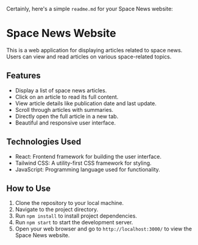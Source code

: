 Certainly, here's a simple `readme.md` for your Space News website:

# Space News Website

This is a web application for displaying articles related to space news. Users can view and read articles on various space-related topics.

## Features

- Display a list of space news articles.
- Click on an article to read its full content.
- View article details like publication date and last update.
- Scroll through articles with summaries.
- Directly open the full article in a new tab.
- Beautiful and responsive user interface.

## Technologies Used

- React: Frontend framework for building the user interface.
- Tailwind CSS: A utility-first CSS framework for styling.
- JavaScript: Programming language used for functionality.

## How to Use

1. Clone the repository to your local machine.
2. Navigate to the project directory.
3. Run `npm install` to install project dependencies.
4. Run `npm start` to start the development server.
5. Open your web browser and go to `http://localhost:3000/` to view the Space News website.
